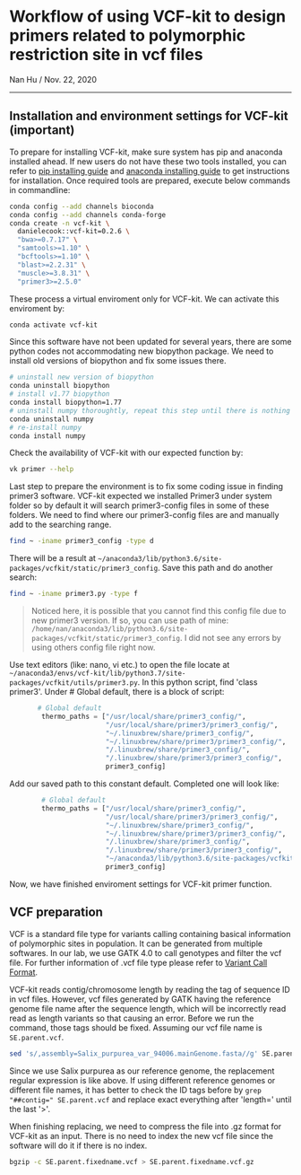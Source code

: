 # Workflow of using VCF-kit to design primers related to polymorphic restriction site in vcf files
Nan Hu / 
Nov. 22, 2020

---

## Installation and environment settings for VCF-kit (important)
To prepare for installing VCF-kit, make sure system has pip and anaconda installed ahead. 
If new users do not have these two tools installed, you can refer to [pip installing guide](https://pip.pypa.io/en/stable/installing/) 
and [anaconda installing guide](https://docs.anaconda.com/anaconda/install/linux/) to get instructions for installation. Once required tools are prepared, 
execute below commands in commandline:
```bash
conda config --add channels bioconda
conda config --add channels conda-forge
conda create -n vcf-kit \
  danielecook::vcf-kit=0.2.6 \
  "bwa>=0.7.17" \
  "samtools>=1.10" \
  "bcftools>=1.10" \
  "blast>=2.2.31" \
  "muscle>=3.8.31" \
  "primer3>=2.5.0"
```
These process a virtual enviroment only for VCF-kit. We can activate this enviroment by:
```bash
conda activate vcf-kit
```
Since this software have not been updated for several years, there are some python codes not accommodating new biopython package. 
We need to install old versions of biopython and fix some issues there.
```bash
# uninstall new version of biopython
conda uninstall biopython
# install v1.77 biopython
conda install biopython=1.77
# uninstall numpy thoroughtly, repeat this step until there is nothing to uninstall
conda uninstall numpy
# re-install numpy
conda install numpy
```
Check the availability of VCF-kit with our expected function by:
```bash
vk primer --help
```
Last step to prepare the environment is to fix some coding issue in finding primer3 software. 
VCF-kit expected we installed Primer3 under system folder so by default it will search primer3-config files in some of these folders.
We need to find where our primer3-config files are and manually add to the searching range.
```bash
find ~ -iname primer3_config -type d
```
There will be a result at ```~/anaconda3/lib/python3.6/site-packages/vcfkit/static/primer3_config```. Save this path and do another search:
```bash
find ~ -iname primer3.py -type f
```
> Noticed here, it is possible that you cannot find this config file due to new primer3 version. If so, you can use path of mine: ```/home/nan/anaconda3/lib/python3.6/site-packages/vcfkit/static/primer3_config```. I did not see any errors by using others config file right now.

Use text editors (like: nano, vi etc.) to open the file locate at ```~/anaconda3/envs/vcf-kit/lib/python3.7/site-packages/vcfkit/utils/primer3.py```.
In this python script, find 'class primer3'. Under \# Global default, there is a block of script:
```python
       # Global default
        thermo_paths = ["/usr/local/share/primer3_config/",
                        "/usr/local/share/primer3/primer3_config/",
                        "~/.linuxbrew/share/primer3_config/",
                        "~/.linuxbrew/share/primer3/primer3_config/",
                        "/.linuxbrew/share/primer3_config/",
                        "/.linuxbrew/share/primer3/primer3_config/",
                        primer3_config]
```
Add our saved path to this constant default. Completed one will look like:
```python
        # Global default
        thermo_paths = ["/usr/local/share/primer3_config/",
                        "/usr/local/share/primer3/primer3_config/",
                        "~/.linuxbrew/share/primer3_config/",
                        "~/.linuxbrew/share/primer3/primer3_config/",
                        "/.linuxbrew/share/primer3_config/",
                        "/.linuxbrew/share/primer3/primer3_config/",
                        "~/anaconda3/lib/python3.6/site-packages/vcfkit/static/primer3_config",
                        primer3_config]
```
Now, we have finished enviroment settings for VCF-kit primer function.

## VCF preparation
VCF is a standard file type for variants calling containing basical information of polymorphic sites in population.
It can be generated from multiple softwares. In our lab, we use GATK 4.0 to call genotypes and filter the vcf file.
For further information of .vcf file type please refer to [Variant Call Format](https://gatk.broadinstitute.org/hc/en-us/articles/360035531692-VCF-Variant-Call-Format).

VCF-kit reads contig/chromosome length by reading the tag of sequence ID in vcf files. However, vcf files generated by GATK having the reference genome file name after
the sequence length, which will be incorrectly read read as length variants so that causing an error. Before we run the command, those tags should be fixed.
Assuming our vcf file name is ```SE.parent.vcf```.
```bash
sed 's/,assembly=Salix_purpurea_var_94006.mainGenome.fasta//g' SE.parent.vcf > SE.parent.fixedname.vcf
```
Since we use Salix purpurea as our reference genome, the replacement regular expression is like above. 
If using different reference genomes or different file names, it has better to check the ID tags before by ```grep "##contig=" SE.parent.vcf``` and replace exact everything after 'length=<Number>' until the last '>'.

When finishing replacing, we need to compress the file into .gz format for VCF-kit as an input. There is no need to index the new vcf file since the software will do it if there is no index.
```bash
bgzip -c SE.parent.fixedname.vcf > SE.parent.fixedname.vcf.gz
```

##








